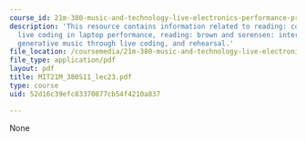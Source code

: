 ```yaml
---
course_id: 21m-380-music-and-technology-live-electronics-performance-practices-spring-2011
description: 'This resource contains information related to reading: collins et al:
  live coding in laptop performance, reading: brown and sorensen: interacting with
  generative music through live coding, and rehearsal.'
file_location: /coursemedia/21m-380-music-and-technology-live-electronics-performance-practices-spring-2011/52d16c39efc83370877cb54f4210a837_MIT21M_380S11_lec23.pdf
file_type: application/pdf
layout: pdf
title: MIT21M_380S11_lec23.pdf
type: course
uid: 52d16c39efc83370877cb54f4210a837

---
```

None